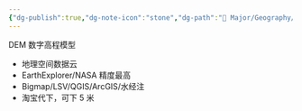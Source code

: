 ```yaml
---
{"dg-publish":true,"dg-note-icon":"stone","dg-path":"🌳 Major/Geography/Data Tpye/DEM.md","permalink":"/🌳 Major/Geography/Data Tpye/DEM/","dgPassFrontmatter":true,"noteIcon":"stone","created":"2024-07-04T13:45:17.000+08:00","updated":"2024-11-05T23:56:13.333+08:00"}
---
```


DEM 数字高程模型
-   地理空间数据云  
-   EarthExplorer/NASA 精度最高  
-   Bigmap/LSV/QGIS/ArcGIS/水经注  
-   淘宝代下，可下 5 米
	